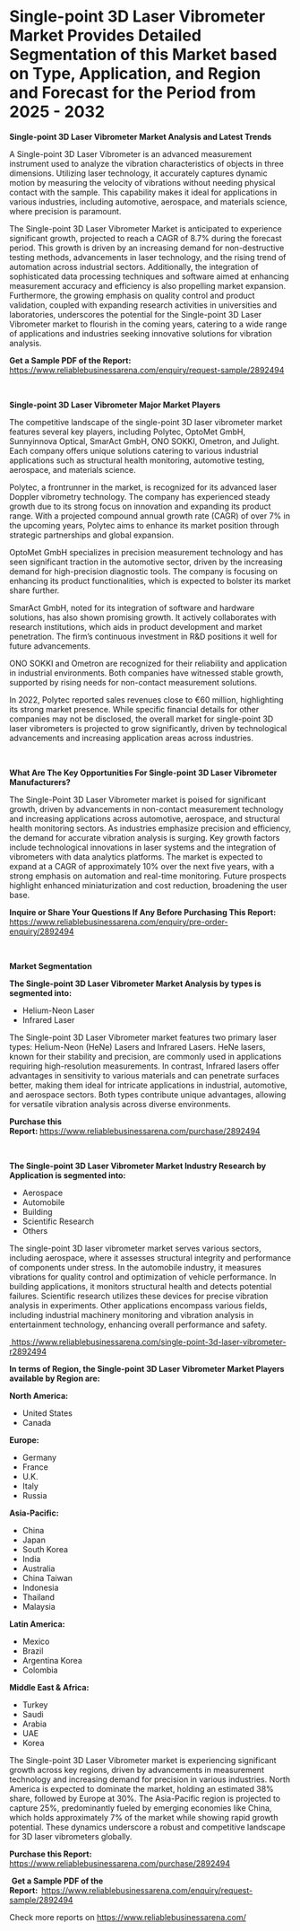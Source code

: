 <p><h1>Single-point 3D Laser Vibrometer Market Provides Detailed Segmentation of this Market based on Type, Application, and Region and Forecast for the Period from 2025 - 2032</h1></p><p><strong>Single-point 3D Laser Vibrometer Market Analysis and Latest Trends</strong></p>
<p><p>A Single-point 3D Laser Vibrometer is an advanced measurement instrument used to analyze the vibration characteristics of objects in three dimensions. Utilizing laser technology, it accurately captures dynamic motion by measuring the velocity of vibrations without needing physical contact with the sample. This capability makes it ideal for applications in various industries, including automotive, aerospace, and materials science, where precision is paramount.</p><p>The Single-point 3D Laser Vibrometer Market is anticipated to experience significant growth, projected to reach a CAGR of 8.7% during the forecast period. This growth is driven by an increasing demand for non-destructive testing methods, advancements in laser technology, and the rising trend of automation across industrial sectors. Additionally, the integration of sophisticated data processing techniques and software aimed at enhancing measurement accuracy and efficiency is also propelling market expansion. Furthermore, the growing emphasis on quality control and product validation, coupled with expanding research activities in universities and laboratories, underscores the potential for the Single-point 3D Laser Vibrometer market to flourish in the coming years, catering to a wide range of applications and industries seeking innovative solutions for vibration analysis.</p></p>
<p><strong>Get a Sample PDF of the Report:&nbsp;</strong> <a href="https://www.reliablebusinessarena.com/enquiry/request-sample/2892494?utm_campaign=2994&utm_medium=2&utm_source=Github&utm_content=ia&utm_term=15032025&utm_id=single-point-3d-laser-vibrometer">https://www.reliablebusinessarena.com/enquiry/request-sample/2892494</a></p>
<p>&nbsp;</p>
<p><strong>Single-point 3D Laser Vibrometer Major Market Players</strong></p>
<p><p>The competitive landscape of the single-point 3D laser vibrometer market features several key players, including Polytec, OptoMet GmbH, Sunnyinnova Optical, SmarAct GmbH, ONO SOKKI, Ometron, and Julight. Each company offers unique solutions catering to various industrial applications such as structural health monitoring, automotive testing, aerospace, and materials science.</p><p>Polytec, a frontrunner in the market, is recognized for its advanced laser Doppler vibrometry technology. The company has experienced steady growth due to its strong focus on innovation and expanding its product range. With a projected compound annual growth rate (CAGR) of over 7% in the upcoming years, Polytec aims to enhance its market position through strategic partnerships and global expansion.</p><p>OptoMet GmbH specializes in precision measurement technology and has seen significant traction in the automotive sector, driven by the increasing demand for high-precision diagnostic tools. The company is focusing on enhancing its product functionalities, which is expected to bolster its market share further.</p><p>SmarAct GmbH, noted for its integration of software and hardware solutions, has also shown promising growth. It actively collaborates with research institutions, which aids in product development and market penetration. The firm’s continuous investment in R&D positions it well for future advancements.</p><p>ONO SOKKI and Ometron are recognized for their reliability and application in industrial environments. Both companies have witnessed stable growth, supported by rising needs for non-contact measurement solutions.</p><p>In 2022, Polytec reported sales revenues close to €60 million, highlighting its strong market presence. While specific financial details for other companies may not be disclosed, the overall market for single-point 3D laser vibrometers is projected to grow significantly, driven by technological advancements and increasing application areas across industries.</p></p>
<p>&nbsp;</p>
<p><strong>What Are The Key Opportunities For Single-point 3D Laser Vibrometer Manufacturers?</strong></p>
<p><p>The Single-Point 3D Laser Vibrometer market is poised for significant growth, driven by advancements in non-contact measurement technology and increasing applications across automotive, aerospace, and structural health monitoring sectors. As industries emphasize precision and efficiency, the demand for accurate vibration analysis is surging. Key growth factors include technological innovations in laser systems and the integration of vibrometers with data analytics platforms. The market is expected to expand at a CAGR of approximately 10% over the next five years, with a strong emphasis on automation and real-time monitoring. Future prospects highlight enhanced miniaturization and cost reduction, broadening the user base.</p></p>
<p><strong>Inquire or Share Your Questions If Any Before Purchasing This Report:</strong> <a href="https://www.reliablebusinessarena.com/enquiry/pre-order-enquiry/2892494?utm_campaign=2994&utm_medium=2&utm_source=Github&utm_content=ia&utm_term=15032025&utm_id=single-point-3d-laser-vibrometer">https://www.reliablebusinessarena.com/enquiry/pre-order-enquiry/2892494</a></p>
<p>&nbsp;</p>
<p><strong>Market Segmentation</strong></p>
<p><strong>The Single-point 3D Laser Vibrometer Market Analysis by types is segmented into:</strong></p>
<p><ul><li>Helium-Neon Laser</li><li>Infrared Laser</li></ul></p>
<p><p>The Single-point 3D Laser Vibrometer market features two primary laser types: Helium-Neon (HeNe) Lasers and Infrared Lasers. HeNe lasers, known for their stability and precision, are commonly used in applications requiring high-resolution measurements. In contrast, Infrared lasers offer advantages in sensitivity to various materials and can penetrate surfaces better, making them ideal for intricate applications in industrial, automotive, and aerospace sectors. Both types contribute unique advantages, allowing for versatile vibration analysis across diverse environments.</p></p>
<p><strong>Purchase this Report:&nbsp;</strong><a href="https://www.reliablebusinessarena.com/purchase/2892494?utm_campaign=2994&utm_medium=2&utm_source=Github&utm_content=ia&utm_term=15032025&utm_id=single-point-3d-laser-vibrometer">https://www.reliablebusinessarena.com/purchase/2892494</a></p>
<p>&nbsp;</p>
<p><strong>The Single-point 3D Laser Vibrometer Market Industry Research by Application is segmented into:</strong></p>
<p><ul><li>Aerospace</li><li>Automobile</li><li>Building</li><li>Scientific Research</li><li>Others</li></ul></p>
<p><p>The single-point 3D laser vibrometer market serves various sectors, including aerospace, where it assesses structural integrity and performance of components under stress. In the automobile industry, it measures vibrations for quality control and optimization of vehicle performance. In building applications, it monitors structural health and detects potential failures. Scientific research utilizes these devices for precise vibration analysis in experiments. Other applications encompass various fields, including industrial machinery monitoring and vibration analysis in entertainment technology, enhancing overall performance and safety.</p></p>
<p><a href="https://www.reliablebusinessarena.com/single-point-3d-laser-vibrometer-r2892494?utm_campaign=2994&utm_medium=2&utm_source=Github&utm_content=ia&utm_term=15032025&utm_id=single-point-3d-laser-vibrometer">&nbsp;https://www.reliablebusinessarena.com/single-point-3d-laser-vibrometer-r2892494</a></p>
<p><strong>In terms of Region, the Single-point 3D Laser Vibrometer Market Players available by Region are:</strong></p>
<p>
    <p> <strong> North America: </strong>
        <ul>
            <li>United States</li>
            <li>Canada</li>
        </ul>
        </p> 
    <p> <strong> Europe: </strong>
        <ul>
            <li>Germany</li>
            <li>France</li>
            <li>U.K.</li>
            <li>Italy</li>
            <li>Russia</li>
        </ul>
        </p> 
    <p> <strong> Asia-Pacific: </strong>
        <ul>
            <li>China</li>
            <li>Japan</li>
            <li>South Korea</li>
            <li>India</li>
            <li>Australia</li>
            <li>China Taiwan</li>
            <li>Indonesia</li>
            <li>Thailand</li>
            <li>Malaysia</li>
        </ul>
        </p> 
    <p> <strong> Latin America: </strong>
        <ul>
            <li>Mexico</li>
            <li>Brazil</li>
            <li>Argentina Korea</li>
            <li>Colombia</li>
        </ul>
        </p> 
    <p> <strong> Middle East & Africa: </strong>
        <ul>
            <li>Turkey</li>
            <li>Saudi</li>
            <li>Arabia</li>
            <li>UAE</li>
            <li>Korea</li>
        </ul>
    </p>
    </p>
<p><p>The Single-point 3D Laser Vibrometer market is experiencing significant growth across key regions, driven by advancements in measurement technology and increasing demand for precision in various industries. North America is expected to dominate the market, holding an estimated 38% share, followed by Europe at 30%. The Asia-Pacific region is projected to capture 25%, predominantly fueled by emerging economies like China, which holds approximately 7% of the market while showing rapid growth potential. These dynamics underscore a robust and competitive landscape for 3D laser vibrometers globally.</p></p>
<p><strong>Purchase this Report: </strong><a href="https://www.reliablebusinessarena.com/purchase/2892494?utm_campaign=2994&utm_medium=2&utm_source=Github&utm_content=ia&utm_term=15032025&utm_id=single-point-3d-laser-vibrometer">https://www.reliablebusinessarena.com/purchase/2892494</a></p>
<p>&nbsp;<strong>Get a Sample PDF of the Report:&nbsp;&nbsp;</strong><a href="https://www.reliablebusinessarena.com/enquiry/request-sample/2892494?utm_campaign=2994&utm_medium=2&utm_source=Github&utm_content=ia&utm_term=15032025&utm_id=single-point-3d-laser-vibrometer">https://www.reliablebusinessarena.com/enquiry/request-sample/2892494</a></p>
<p><strong></strong></p>
<p>Check more reports on <a href="https://www.reliablebusinessarena.com/?utm_campaign=2994&utm_medium=2&utm_source=Github&utm_content=ia&utm_term=15032025&utm_id=single-point-3d-laser-vibrometer">https://www.reliablebusinessarena.com/</a></p>